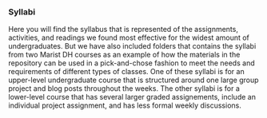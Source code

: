 ### Syllabi

Here you will find the syllabus that is represented of the assignments, activities, and readings we found most effective for the widest amount of undergraduates. But we have also included folders that contains the syllabi from two Marist DH courses as an example of how the materials in the repository can be used in a pick-and-chose fashion to meet the needs and requirements of different types of classes. One of these syllabi is for an upper-level undergraduate course that is structured around one large group project and blog posts throughout the weeks. The other syllabi is for a lower-level course that has several larger graded assignements, include an individual project assignment, and has less formal weekly discussions.

